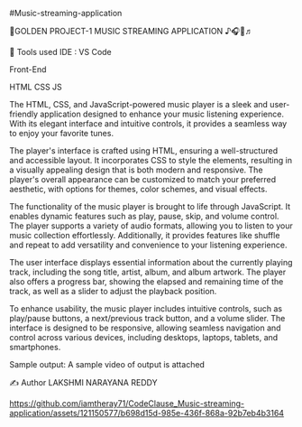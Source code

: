 #Music-streaming-application




📖GOLDEN PROJECT-1
MUSIC STREAMING APPLICATION  ♪🎧🎵♬

📓 Tools used IDE : VS Code

Front-End

HTML CSS JS


The HTML, CSS, and JavaScript-powered music player is a sleek and user-friendly application designed to enhance your music listening experience. With its elegant interface and intuitive controls, it provides a seamless way to enjoy your favorite tunes.

The player's interface is crafted using HTML, ensuring a well-structured and accessible layout. It incorporates CSS to style the elements, resulting in a visually appealing design that is both modern and responsive. The player's overall appearance can be customized to match your preferred aesthetic, with options for themes, color schemes, and visual effects.

The functionality of the music player is brought to life through JavaScript. It enables dynamic features such as play, pause, skip, and volume control. The player supports a variety of audio formats, allowing you to listen to your music collection effortlessly. Additionally, it provides features like shuffle and repeat to add versatility and convenience to your listening experience.

The user interface displays essential information about the currently playing track, including the song title, artist, album, and album artwork. The player also offers a progress bar, showing the elapsed and remaining time of the track, as well as a slider to adjust the playback position.

To enhance usability, the music player includes intuitive controls, such as play/pause buttons, a next/previous track button, and a volume slider. The interface is designed to be responsive, allowing seamless navigation and control across various devices, including desktops, laptops, tablets, and smartphones.


Sample output: A sample video of output is attached

✍ Author LAKSHMI NARAYANA REDDY



https://github.com/iamtheray71/CodeClause_Music-streaming-application/assets/121150577/b698d15d-985e-436f-868a-92b7eb4b3164
